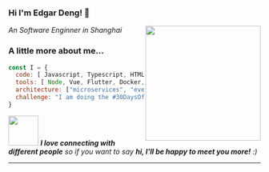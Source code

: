 ### Hi I'm Edgar Deng! 👋

<em>An Software Enginner in Shanghai </em>  <img align='right' src="https://giphy.com/gifs/programmer-p4NLw3I4U0idi" width="230" >

### A little more about me...  

```javascript
const I = {
  code: [ Javascript, Typescript, HTML, CSS, Python, Java, Dart, Kotlin, Swift ],
  tools: [ Node, Vue, Flutter, Docker, MySQL, MongoDB],
  architecture: ["microservices", "event-driven", "design system pattern"],
  challenge: "I am doing the #30DaysOfCode challenge focused on a ui component kit with vue and typescript"
}
```

<img src="https://media.giphy.com/media/LnQjpWaON8nhr21vNW/giphy.gif" width="60"> <em><b>I love connecting with different people</b> so if you want to say <b>hi, I'll be happy to meet you more!</b> :)</em>

---




<!--
**edgardeng/edgardeng** is a ✨ _special_ ✨ repository because its `README.md` (this file) appears on your GitHub profile.

Here are some ideas to get you started:

- 🔭 I’m currently working on ...
- 🌱 I’m currently learning ...
- 👯 I’m looking to collaborate on ...
- 🤔 I’m looking for help with ...
- 💬 Ask me about ...
- 📫 How to reach me: ...
- 😄 Pronouns: ...
- ⚡ Fun fact: ...
-->
